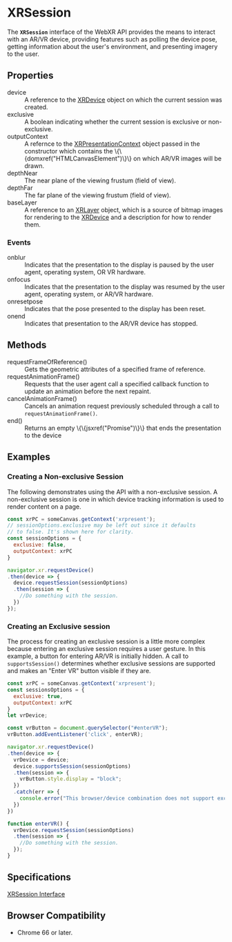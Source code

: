 # XRSession

The **`XRSession`** interface of the WebXR API provides the means to interact with an AR/VR device, providing features such as polling the device pose, getting information about the user's environment, and presenting imagery to the user.

## Properties

<dl>
  <dt>device</dt>
  <dd>A reference to the <a href="xrdevice.md">XRDevice</a> object on which the current session was created.</dd>
  <dt>exclusive</dt>
  <dd>A boolean indicating whether the current session is exclusive or non-exclusive.</dd>
  <dt>outputContext</dt>
  <dd>A refernce to the <a href="xrpresentationcontest.md">XRPresentationContext</a> object passed in the constructor which contains the \{\{domxref("HTMLCanvasElement")\}\} on which AR/VR images will be drawn.</dd>
  <dt>depthNear</dt>
  <dd>The near plane of the viewing frustum (field of view).</dd>
  <dt>depthFar</dt>
  <dd>The far plane of the viewing frustum (field of view).</dd>
  <dt>baseLayer</dt>
  <dd>A reference to an <a href="XRLayer">XRLayer</a> object, which is a source of bitmap images for rendering to the <a href="xrdevice.md">XRDevice</a> and a description for how to render them.</dd>
</dl>

### Events

<dl>
  <dt>onblur</dt>
  <dd>Indicates that the presentation to the display is paused by the user agent, operating system, OR VR hardware.</dd>
  <dt>onfocus</dt>
  <dd>Indicates that the presentation to the display was resumed by the user agent, operating system, or AR/VR hardware.</dd>
  <dt>onresetpose</dt>
  <dd>Indicates that the pose presented to the display has been reset.</dd>
  <dt>onend</dt>
  <dd>Indicates that presentation to the AR/VR device has stopped.</dd>
</dl>

## Methods

<dl>
  <dt>requestFrameOfReference()</dt>
  <dd>Gets the geometric attributes of a specified frame of reference.</dd>
  <dt>requestAnimationFrame()</dt>
  <dd>Requests that the user agent call a specified callback function to update an animation before the next repaint.</dd>
  <dt>cancelAnimationFrame()</dt>
  <dd>Cancels an animation request previously scheduled through a call to <code>requestAnimationFrame()</code>.</dd>
  <dt>end()</dt>
  <dd>Returns an empty \{\{jsxref("Promise")\}\} that ends the presentation to the device</dd>
</dl>

## Examples



### Creating a Non-exclusive Session

The following demonstrates using the API with a non-exclusive session. A non-exclusive session is one in which device tracking information is used to render content on a page.

```javascript
const xrPC = someCanvas.getContext('xrpresent');
// sessionOptions.exclusive may be left out since it defaults
// to false. It's shown here for clarity.
const sessionOptions = {
  exclusive: false,
  outputContext: xrPC
}

navigator.xr.requestDevice()
.then(device => {
  device.requestSession(sessionOptions)
  .then(session => {
    //Do something with the session.
  })
});
```

### Creating an Exclusive session

The process for creating an exclusive session is a little more complex because entering an exclusive session requires a user gesture. In this example, a button for entering AR/VR is initially hidden. A call to `supportsSession()` determines whether exclusive sessions are supported and makes an "Enter VR" button visible if they are.

```javascript
const xrPC = someCanvas.getContext('xrpresent');
const sessionsOptions = {
  exclusive: true,
  outputContext: xrPC
}
let vrDevice;

const vrButton = document.querySelector("#enterVR");
vrButton.addEventListener('click', enterVR);

navigator.xr.requestDevice()
.then(device => {
  vrDevice = device;
  device.supportsSession(sessionOptions)
  .then(session => {
    vrButton.style.display = "block";
  })
  .catch(err => {
    console.error("This browser/device combination does not support exclusive sessions.", err);
  })
})

function enterVR() {
  vrDevice.requestSession(sessionOptions)
  .then(session => {
    //Do something with the session.
  });
}
```

## Specifications

[XRSession Interface](https://immersive-web.github.io/webxr/spec/latest/#xrsession-interface)

## Browser Compatibility

* Chrome 66 or later.
